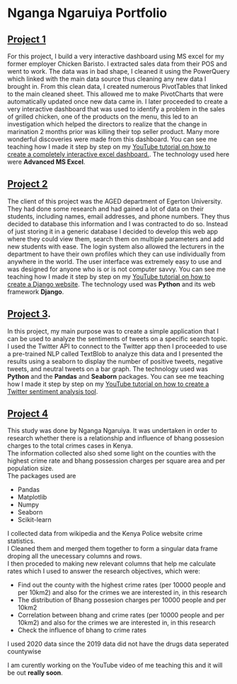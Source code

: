 # Nganga Ngaruiya Portfolio

## [Project 1](https://www.youtube.com/watch?v=oCIJqtOqkC8&list=PLjYn2orKlXao0Md4v8fdI1jtU_qiZbOSM)
For this project, I build a very interactive dashboard using MS excel for my former employer Chicken Baristo. I extracted sales data from their POS and went to work. The data was in bad shape, I cleaned it using the PowerQuery which linked with the main data source thus cleaning any new data I brought in. From this clean data, I created numerous PivotTables that linked to the main cleaned sheet. This allowed me to make PivotCharts that were automatically updated once new data came in. I later proceeded to create a very interactive dashboard that was used to identify a problem in the sales of grilled chicken, one of the products on the menu, this led to an investigation which helped the directors to realize that the change in marination 2 months prior was killing their top seller product. Many more wonderful discoveries were made from this dashboard. You can see me teaching how I made it step by step on my [YouTube tutorial on how to create a completely interactive excel dashboard.](https://www.youtube.com/watch?v=oCIJqtOqkC8&list=PLjYn2orKlXao0Md4v8fdI1jtU_qiZbOSM). The technology used here were **Advanced MS Excel**.

## [Project 2](https://github.com/NgangaNgaruiya001/Adding-PostgreSQL-as-your-database)
The client of this project was the AGED department of Egerton University. They had done some research and had gained a lot of data on their students, including names, email addresses, and phone numbers. They thus decided to database this information and I was contracted to do so. Instead of just storing it in a generic database I decided to develop this web app where they could view them, search them on multiple parameters and add new students with ease. The login system also allowed the lecturers in the department to have their own profiles which they can use individually from anywhere in the world. The user interface was extremely easy to use and was designed for anyone who is or is not computer savvy. You can see me teaching how I made it step by step on my [YouTube tutorial on how to create a Django website](https://www.youtube.com/watch?v=_RO3IjgcEBI&list=PLjYn2orKlXaqLw3U8RecBtz-FMckbwb1y). The technology used was **Python** and its web framework **Django**.

## [Project 3](https://github.com/NgangaNgaruiya001/sentiment_tool).
In this project, my main purpose was to create a simple application that I can be used to analyze the sentiments of tweets on a specific search topic. I used the Twitter API to connect to the Twitter app then I proceeded to use a pre-trained NLP called TextBlob to analyze this data and I presented the results using a seaborn to display the number of positive tweets, negative tweets, and neutral tweets on a bar graph. The technology used was **Python** and the **Pandas** and **Seaborn** packages. You can see me teaching how I made it step by step on my [YouTube tutorial on how to create a Twitter sentiment analysis tool](https://www.youtube.com/watch?v=Srqs-vbTSXg&t=229s&ab_channel=LearnwithNgangaNgaruiya).

## [Project 4](https://github.com/NgangaNgaruiya001/crimevsbhangEDA)
This study was done by Nganga Ngaruiya. It was undertaken in order to research whether there is a relationship and influence of bhang possesion charges to the total crimes cases in Kenya.       
The information collected also shed some light on the counties with the highest crime rate and bhang possession charges per square area and per population size.    
The packages used are
- Pandas
- Matplotlib
- Numpy
- Seaborn
- Scikit-learn


I collected data from wikipedia and the Kenya Police website crime statistics.    
I Cleaned them and merged them together to form a singular data frame droping all the unecessary columns and rows.   
I then proceded to making new relevant columns that help me calculate rates which I used to answer the research objectives, which were:
- Find out the county with the highest crime rates (per 10000 people and per 10km2) and also for the crimes we are interested in, in this research
- The distribution of Bhang possesion charges per 10000 people and per 10km2
- Correlation between bhang and crime rates (per 10000 people and per 10km2) and also for the crimes we are interested in, in this research
- Check the influence of bhang to crime rates

I used 2020 data since the 2019 data did not have the drugs data seperated countywise

I am curently working on the YouTube video of me teaching this and it will be out **really soon**.
